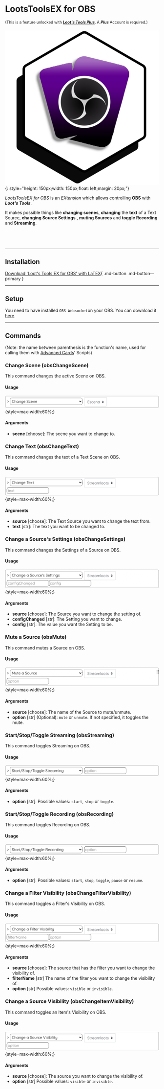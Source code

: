 # LootsToolsEX for OBS

<sup style="font-size: 90%">(This is a feature unlocked with [***Loot's Tools Plus***](../../plus). A ***Plus*** Account is required.)</sup>

![TwitchEX](img/OBSEX.png){: style="height: 150px;width: 150px;float: left;margin: 20px;"}

*LootsToolsEX for OBS* is an *EXtension* which allows controlling **OBS** with ***Loot's Tools***.

It makes possible things like **changing scenes**, **changing** the **text** of a Text Source, **changing Source Settings** , **muting Sources** and **toggle Recording** and **Streaming**.

&nbsp;

&nbsp;

---

## Installation

[Download 'Loot's Tools EX for OBS' with LaTEX](ltex://download/obsEX){ .md-button .md-button--primary }

---

## Setup

You need to have installed ```OBS Websocket```on your OBS. You can download it [here](https://github.com/Palakis/obs-websocket/releases/latest).

---

## Commands

(Note: the name between parenthesis is the function's name, used for calling them with [Advanced Cards](../../cards/advCards.md)' Scripts)

### Change Scene (obsChangeScene)

This command changes the active Scene on OBS.

#### Usage

![Usage](img/obsChangeSceneUsage.png){style=max-width:60%;}

#### Arguments

- **scene** [choose]: The scene you want to change to.

### Change Text (obsChangeText)

This command changes the text of a Text Scene on OBS.

#### Usage

![Usage](img/obsChangeTextUsage.png){style=max-width:60%;}

#### Arguments

- **source** [choose]: The Text Source you want to change the text from.
- **text** [str]: The text you want to be changed to.

### Change a Source's Settings (obsChangeSettings)

This command changes the Settings of a Source on OBS.

#### Usage

![Usage](img/obsChangeSettingsUsage.png){style=max-width:60%;}

#### Arguments

- **source** [choose]: The Source you want to change the setting of.
- **configChanged** [str]: The Setting you want to change.
- **config** [str]: The value you want the Setting to be.

### Mute a Source (obsMute)

This command mutes a Source on OBS.

#### Usage

![Usage](img/obsMuteUsage.png){style=max-width:60%;}

#### Arguments

- **source** [choose]: The name of the Source to mute/unmute.
- **option** [str] (Optional): ```mute``` or ```unmute```. If not specified, it toggles the mute.

### Start/Stop/Toggle Streaming (obsStreaming)

This command toggles Streaming on OBS.

#### Usage

![Usage](img/obsStreamingUsage.png){style=max-width:60%;}

#### Arguments

- **option** [str]: Possible values: ```start```, ```stop``` or ```toggle```.

### Start/Stop/Toggle Recording (obsRecording)

This command toggles Recording on OBS.

#### Usage

![Usage](img/obsRecordingUsage.png){style=max-width:60%;}

#### Arguments

- **option** [str]: Possible values: ```start```, ```stop```, ```toggle```, ```pause``` or ```resume```.

### Change a Filter Visibility (obsChangeFilterVisibility)

This command toggles a Filter's Visibility on OBS.

#### Usage

![Usage](img/obsChangeFilterVisibilityUsage.png){style=max-width:60%;}

#### Arguments

- **source** [choose]: The source that has the filter you want to change the visibility of.
- **filterName** [str] The name of the filter you want to change the visibility of.
- **option** [str] Possible values: ```visible``` or ```invisible```.

### Change a Source Visibility (obsChangeItemVisibility)

This command toggles an Item's Visibility on OBS.

#### Usage

![Usage](img/obsChangeItemVisibilityUsage.png){style=max-width:60%;}

#### Arguments

- **source** [choose]: The source you want to change the visibility of.
- **option** [str] Possible values: ```visible``` or ```invisible```.
